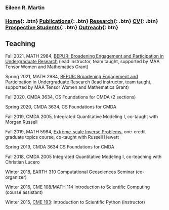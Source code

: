### Eileen R. Martin

### [Home](https://eileenrmartin.github.io){: .btn}     [Publications](/publications){: .btn}     [Research](/research){: .btn}      [CV](/docs/ermartin_CV.pdf){: .btn}    [Prospective Students](/prospectiveStudents){: .btn}   [Outreach](/outreach){: btn}

## Teaching

Fall 2021, MATH 2984, [BEPUR: Broadening Engagement and Participation in Undergraduate Research](https://sites.google.com/vt.edu/bepur-math-2984) (lead instructor, team taught, supported by MAA Tensor Women and Mathematics Grant)

Spring 2021, MATH 2984, [BEPUR: Broadening Engagement and Participation in Undergraduate Research](https://sites.google.com/vt.edu/bepur-math-2984) (lead instructor, team taught, supported by MAA Tensor Women and Mathematics Grant)

Fall 2020, CMDA 3634, CS Foundations for CMDA (2 sections)

Spring 2020, CMDA 3634, CS Foundations for CMDA

Fall 2019, CMDA 2005, Integrated Quantitative Modeling I, co-taught with Morgan Russell

Fall 2019, MATH 5984, [Extreme-scale Inverse Problems](https://sites.google.com/vt.edu/extreme), one-credit graduate topics course,  co-taught with Russell Hewett

Spring 2019, CMDA 3634 CS Foundations for CMDA

Fall 2018, CMDA 2005 Integrated Quantitative Modeling I, co-teaching with Christian Lucero

Winter 2018, EARTH 310 Computational Geosciences Seminar (co-organizer)

Winter 2016, CME 108/MATH 114 Introduction to Scientific Computing (course assistant)

Winter 2015, [CME 193](http://www.stanford.edu/~ermartin/Teaching/CME193-Winter15/home.html): Introduction to Scientific Python (instructor)